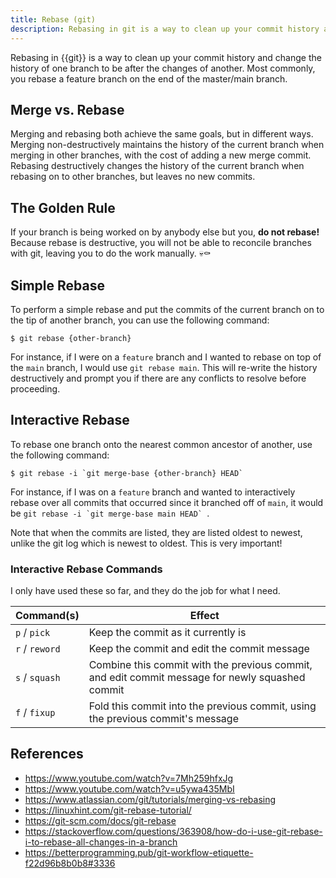 ```yaml
---
title: Rebase (git)
description: Rebasing in git is a way to clean up your commit history and change the history of one branch to be after the changes of another.
---
```


Rebasing in {{git}} is a way to clean up your commit history and change the history of one branch to be after the changes of another. Most commonly, you rebase a feature branch on the end of the master/main branch.

## Merge vs. Rebase

Merging and rebasing both achieve the same goals, but in different ways. Merging non-destructively maintains the history of the current branch when merging in other branches, with the cost of adding a new merge commit. Rebasing destructively changes the history of the current branch when rebasing on to other branches, but leaves no new commits.

## The Golden Rule

If your branch is being worked on by anybody else but you, **do not rebase!** Because rebase is destructive, you will not be able to reconcile branches with git, leaving you to do the work manually. 💀⚰️

## Simple Rebase

To perform a simple rebase and put the commits of the current branch on to the tip of another branch, you can use the following command:

```shell
$ git rebase {other-branch}
```

For instance, if I were on a `feature` branch and I wanted to rebase on top of the `main` branch, I would use `git rebase main`. This will re-write the history destructively and prompt you if there are any conflicts to resolve before proceeding.

## Interactive Rebase

To rebase one branch onto the nearest common ancestor of another, use the following command:

```shell
$ git rebase -i `git merge-base {other-branch} HEAD`
```

For instance, if I was on a `feature` branch and wanted to interactively rebase over all commits that occurred since it branched off of `main`, it would be ```git rebase -i `git merge-base main HEAD` ```.

Note that when the commits are listed, they are listed oldest to newest, unlike the git log which is newest to oldest. This is very important!

### Interactive Rebase Commands

I only have used these so far, and they do the job for what I need.

Command(s) | Effect
--- | ---
`p` / `pick`| Keep the commit as it currently is
`r` / `reword` | Keep the commit and edit the commit message
`s` / `squash` | Combine this commit with the previous commit, and edit commit message for newly squashed commit
`f` / `fixup` | Fold this commit into the previous commit, using the previous commit's message

## References

- https://www.youtube.com/watch?v=7Mh259hfxJg
- https://www.youtube.com/watch?v=u5ywa435MbI
- https://www.atlassian.com/git/tutorials/merging-vs-rebasing
- https://linuxhint.com/git-rebase-tutorial/
- https://git-scm.com/docs/git-rebase
- https://stackoverflow.com/questions/363908/how-do-i-use-git-rebase-i-to-rebase-all-changes-in-a-branch
- https://betterprogramming.pub/git-workflow-etiquette-f22d96b8b0b8#3336
